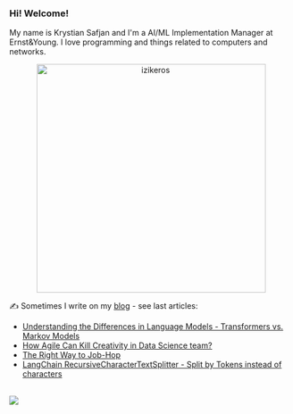 ### Hi! Welcome!

<!-- INTRO -->
<p>My name is Krystian Safjan and I'm a AI/ML Implementation Manager at Ernst&Young. I love programming and things related to computers and networks.</p>

<!-- TECHNOLOGIES AND STATS -->
<center>
<!-- <p><img align="left" src="https://github-readme-stats.vercel.app/api/top-langs?username=izikeros&show_icons=true&locale=en&layout=compact" alt="izikeros" /></p> -->

<p>&nbsp;<img align="center" src="https://github-readme-stats.vercel.app/api?username=izikeros&count_private=true&show_icons=true" alt="izikeros" width="410" /></p>
</center>

<!-- MY WRITINGS -->
✍️ Sometimes I write on my [blog](http://safjan.com) - see last articles:
<!-- BLOG-POST-LIST:START -->
- [Understanding the Differences in Language Models - Transformers vs. Markov Models](https://www.safjan.com/understanding-differences-gpt-transformers-markov-models/)
- [How Agile Can Kill Creativity in Data Science team?](https://www.safjan.com/how-agile-can-kill-creativity-in-data-science-team/)
- [The Right Way to Job-Hop](https://www.safjan.com/the-right-way-to-job-hop/)
- [LangChain RecursiveCharacterTextSplitter - Split by Tokens instead of characters](https://www.safjan.com/langchain-recursivecharactertextsplitter-split-by-tokens-instead-of-characters/)
<!-- BLOG-POST-LIST:END -->

<!-- TROPHY -->
<br />
<img src="https://github-profile-trophy.vercel.app/?username=izikeros&theme=nord&no-frame=true&margin-w=10&column=7" />

